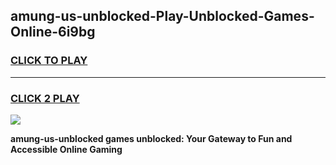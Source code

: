 
## amung-us-unblocked-Play-Unblocked-Games-Online-6i9bg
<h3>
<a href="https://premium76.site?title=amung-us-unblocked&ref=25A">CLICK TO PLAY</a></h3>
<hr>

<h3>
<a href="https://premium76.site?title=amung-us-unblocked&ref=25A">CLICK 2 PLAY</a>
  
</h3>

<a href="https://premium76.site?title=amung-us-unblocked&ref=25A"><img src="https://clearcache.store/games.png"></a>


**amung-us-unblocked games unblocked: Your Gateway to Fun and Accessible Online Gaming**
